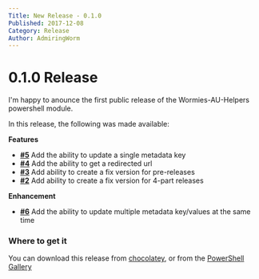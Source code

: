 ```yaml
---
Title: New Release - 0.1.0
Published: 2017-12-08
Category: Release
Author: AdmiringWorm
---
```


# 0.1.0 Release

I'm happy to anounce the first public release of the Wormies-AU-Helpers powershell module.

In this release, the following was made available:

**Features**

-   [**#5**](https://github.com/WormieCorp/Wormies-AU-Helpers/issues/5) Add the ability to update a single metadata key
-   [**#4**](https://github.com/WormieCorp/Wormies-AU-Helpers/issues/4) Add the ability to get a redirected url
-   [**#3**](https://github.com/WormieCorp/Wormies-AU-Helpers/issues/3) Add ability to create a fix version for pre-releases
-   [**#2**](https://github.com/WormieCorp/Wormies-AU-Helpers/issues/2) Add ability to create a fix version for 4-part releases

**Enhancement**

-   [**#6**](https://github.com/WormieCorp/Wormies-AU-Helpers/issues/6) Add the ability to update multiple metadata key/values at the same time

### Where to get it

You can download this release from [chocolatey](https://chocolatey.org/packages/wormies-au-helpers/0.1.0), or from the [PowerShell Gallery](https://www.powershellgallery.com/packages/Wormies-AU-Helpers/0.1.0)
